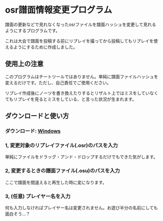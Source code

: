# osr譜面情報変更プログラム

譜面の更新などで見れなくなったosrファイルを譜面ハッシュを変更して見れるようにするプログラムです。

これは大会で譜面を投稿する前にリプレイを撮ってから投稿してもリプレイを使えるようにするために作成しました。

## 使用上の注意

このプログラムはチートツールではありません。単純に譜面ファイルハッシュを変えるだけです。ただし、自己責任でご使用ください。

リプレイ作成後にノーツを書き換えたりするとリザルト上ではミスをしていなくてもリプレイを見るとミスをしている、と言った状況が生まれます。

## ダウンロードと使い方

### ダウンロード: [Windows]()

### 1, 変更対象のリプレイファイル(.osr)のパスを入力

単純にファイルをドラッグ・アンド・ドロップするだけでもできた気がします。

### 2, 変更するときの譜面ファイル(.osu)のパスを入力

ここで譜面を間違えると再生した時に変になります。

### 3, (任意) プレイヤー名を入力

何も入力しなければプレイヤー名は変更されません。お遊び半分の名前にしても面白そう...？
